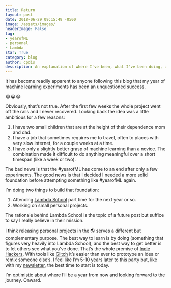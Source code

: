```yaml
---
title: Return
layout: post
date: 2018-06-29 09:15:49 -0500
image: /assets/images/
headerImage: False
tag:
- yearofML
- personal
- Lambda
star: True
category: blog
author: cpdis
description: An explanation of where I've been, what I've been doing, and plans for the future.
---
```


It has become readily apparent to anyone following this blog that my year of machine learning experiments has been an unquestioned success.

😂😭😂

Obviously, that’s not true. After the first few weeks the whole project went off the rails and I never recovered. Looking back the idea was a little ambitious for a few reasons:
1. I have two small children that are at the height of their dependence mom and dad.
2. I have a job that sometimes requires me to travel, often to places with very slow internet, for a couple weeks at a time. 
3. I have only a slightly better grasp of machine learning than a novice.
The combination made it difficult to do anything meaningful over a short timespan (like a week or two).

The bad news is that the #yearofML has come to an end after only a few experiments. The good news is that I decided I needed a more solid foundation before attempting something like #yearofML again.

I’m doing two things to build that foundation:
1. Attending [Lambda School](https://lambdaschool.com) part time for the next year or so.
2. Working on small personal projects.

The rationale behind Lambda School is the topic of a future post but suffice to say I really believe in their mission. 

I think releasing personal projects in the 🌎 serves a different but complementary purpose. The best way to learn is by doing (something that figures very heavily into Lambda School), and the best way to get better is to let others see what you’ve done. That’s the whole premise of [Indie Hackers](https://www.indiehackers.com/). With tools like [Glitch](https://glitch.com/) it’s easier than ever to prototype an idea or remix someone else’s. I feel like I’m 5-10 years later to this party but, like with my [newsletter](https://ofnote.substack.com), the best time to start is today.

I’m optimistic about where I’ll be a year from now and looking forward to the journey. Onward.

